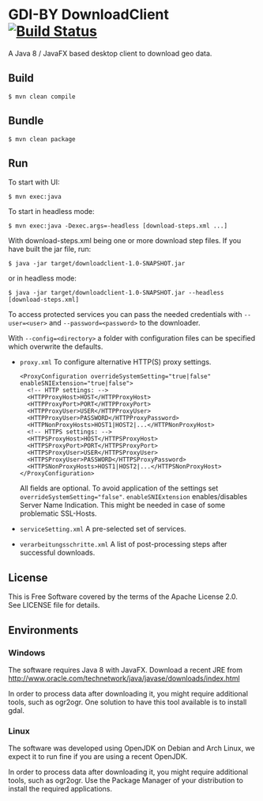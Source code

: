 # GDI-BY DownloadClient [![Build Status](https://travis-ci.org/gdi-by/downloadclient.svg?branch=master)](https://travis-ci.org/gdi-by/downloadclient)

A Java 8 / JavaFX based desktop client to download geo data.

## Build

    $ mvn clean compile

## Bundle

    $ mvn clean package

## Run
To start with UI:

    $ mvn exec:java

To start in headless mode:

    $ mvn exec:java -Dexec.args=-headless [download-steps.xml ...]


With download-steps.xml being one or more download step files.
If you have built the jar file, run:

    $ java -jar target/downloadclient-1.0-SNAPSHOT.jar

or in headless mode:

    $ java -jar target/downloadclient-1.0-SNAPSHOT.jar --headless [download-steps.xml]

To access protected services you can pass the needed credentials with `--user=<user>` and `--password=<password>`
to the downloader.

With `--config=<directory>` a folder with configuration files can be
specified which overwrite the defaults.

* `proxy.xml` To configure alternative HTTP(S) proxy settings.

      <ProxyConfiguration overrideSystemSetting="true|false" enableSNIExtension="true|false">
        <!-- HTTP settings: -->
        <HTTPProxyHost>HOST</HTTPProxyHost>
        <HTTPProxyPort>PORT</HTTPProxyPort>
        <HTTPProxyUser>USER</HTTPProxyUser>
        <HTTPProxyUser>PASSWORD</HTTPProxyPassword>
        <HTTPNonProxyHosts>HOST1|HOST2|...</HTTPNonProxyHost>
        <!-- HTTPS settings: -->
        <HTTPSProxyHost>HOST</HTTPSProxyHost>
        <HTTPSProxyPort>PORT</HTTPSProxyPort>
        <HTTPSProxyUser>USER</HTTPSProxyUser>
        <HTTPSProxyUser>PASSWORD</HTTPSProxyPassword>
        <HTTPSNonProxyHosts>HOST1|HOST2|...</HTTPSNonProxyHost>
      </ProxyConfiguration>

  All fields are optional. To avoid application of the settings set
  `overrideSystemSetting="false"`. `enableSNIExtension` enables/disables
  Server Name Indication. This might be needed in case of some problematic
  SSL-Hosts.

* `serviceSetting.xml` A pre-selected set of services.
* `verarbeitungsschritte.xml` A list of post-processing steps after successful downloads.



## License

This is Free Software covered by the terms of the Apache License 2.0.  
See LICENSE file for details.


## Environments

### Windows

The software requires Java 8 with JavaFX.
Download a recent JRE from http://www.oracle.com/technetwork/java/javase/downloads/index.html

In order to process data after downloading it, you might require additional
tools, such as ogr2ogr.
One solution to have this tool available is to install gdal.

### Linux

The software was developed using OpenJDK on Debian and Arch Linux, we expect it
to run fine if you are using a recent OpenJDK.

In order to process data after downloading it, you might require additional
tools, such as ogr2ogr. Use the Package Manager of your distribution to install
the required applications.
